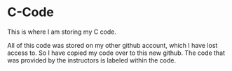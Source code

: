 # C-Code
This is where I am storing my C code.

All of this code was stored on my other github account, which I have lost access to. So I have copied my code over to this new github. The code that was provided by the instructors is labeled within the code.
